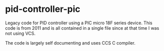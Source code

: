 # pid-controller-pic
Legacy code for PID controller using a PIC micro 18F series device. This code is from 2011 and is all contained in a single file
since at that time I was not using VCS.

The code is largely self documenting and uses CCS C compiler.
